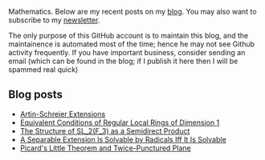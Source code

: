 Mathematics. Below are my recent posts on my [blog](https://desvl.xyz). You may also want to subscribe to my [newsletter](https://desvl.substack.com/).

The only purpose of this GitHub account is to maintain this blog, and the maintainence is automated most of the time; hence he may not see Github activity frequently. If you have important business, consider sending an email (which can be found in the blog; if I publish it here then I will be spammed real quick)

## Blog posts
<!-- BLOG-POST-LIST:START -->
- [Artin-Schreier Extensions](https://desvl.xyz/2025/05/16/artin-schreier/)
- [Equivalent Conditions of Regular Local Rings of Dimension 1](https://desvl.xyz/2025/05/11/regular-local-ring/)
- [The Structure of SL_2&lpar;F_3&rpar; as a Semidirect Product](https://desvl.xyz/2023/11/11/sl2-f3/)
- [A Separable Extension Is Solvable by Radicals Iff It Is Solvable](https://desvl.xyz/2023/10/21/solvable-by-radical/)
- [Picard&#39;s Little Theorem and Twice-Punctured Plane](https://desvl.xyz/2023/09/18/picard-little/)
<!-- BLOG-POST-LIST:END -->
